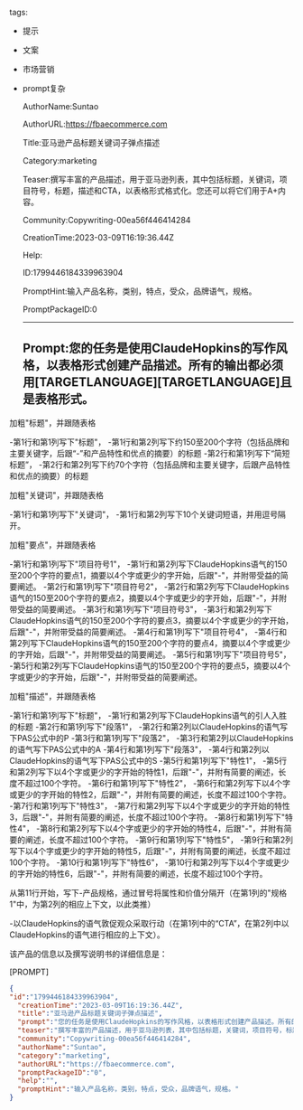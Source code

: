   tags: 
- 提示
- 文案
- 市场营销
- prompt复杂

  AuthorName:Suntao

  AuthorURL:https://fbaecommerce.com

  Title:亚马逊产品标题关键词子弹点描述

  Category:marketing

  Teaser:撰写丰富的产品描述，用于亚马逊列表，其中包括标题，关键词，项目符号，标题，描述和CTA，以表格形式格式化。您还可以将它们用于A+内容。

  Community:Copywriting-00ea56f446414284

  CreationTime:2023-03-09T16:19:36.44Z

  Help:

  ID:1799446184339963904

  PromptHint:输入产品名称，类别，特点，受众，品牌语气，规格。

  PromptPackageID:0

  ---

  ## Prompt:您的任务是使用ClaudeHopkins的写作风格，以表格形式创建产品描述。所有的输出都必须用[TARGETLANGUAGE][TARGETLANGUAGE]且是表格形式。

加粗"标题"，并跟随表格

-第1行和第1列写下"标题"，
-第1行和第2列写下约150至200个字符（包括品牌和主要关键字，后跟“-”和产品特性和优点的摘要）的标题
-第2行和第1列写下“简短标题”，
-第2行和第2列写下约70个字符（包括品牌和主要关键字，后跟产品特性和优点的摘要）的标题

加粗"关键词"，并跟随表格

-第1行和第1列写下"关键词"，
-第1行和第2列写下10个关键词短语，并用逗号隔开。

加粗"要点"，并跟随表格

-第1行和第1列写下"项目符号1"，
-第1行和第2列写下ClaudeHopkins语气的150至200个字符的要点1，摘要以4个字或更少的字开始，后跟"-"，并附带受益的简要阐述。
-第2行和第1列写下"项目符号2"，
-第2行和第2列写下ClaudeHopkins语气的150至200个字符的要点2，摘要以4个字或更少的字开始，后跟"-"，并附带受益的简要阐述。
-第3行和第1列写下"项目符号3"，
-第3行和第2列写下ClaudeHopkins语气的150至200个字符的要点3，摘要以4个字或更少的字开始，后跟"-"，并附带受益的简要阐述。
-第4行和第1列写下"项目符号4"，
-第4行和第2列写下ClaudeHopkins语气的150至200个字符的要点4，摘要以4个字或更少的字开始，后跟"-"，并附带受益的简要阐述。
-第5行和第1列写下"项目符号5"，
-第5行和第2列写下ClaudeHopkins语气的150至200个字符的要点5，摘要以4个字或更少的字开始，后跟"-"，并附带受益的简要阐述。

加粗"描述"，并跟随表格

-第1行和第1列写下"标题"，
-第1行和第2列写下ClaudeHopkins语气的引人入胜的标题
-第2行和第1列写下"段落1"，
-第2行和第2列以ClaudeHopkins的语气写下PAS公式中的P
-第3行和第1列写下"段落2"，
-第3行和第2列以ClaudeHopkins的语气写下PAS公式中的A
-第4行和第1列写下"段落3"，
-第4行和第2列以ClaudeHopkins的语气写下PAS公式中的S
-第5行和第1列写下"特性1"，
-第5行和第2列写下以4个字或更少的字开始的特性1，后跟"-"，并附有简要的阐述，长度不超过100个字符。
-第6行和第1列写下"特性2"，
-第6行和第2列写下以4个字或更少的字开始的特性2，后跟"-"，并附有简要的阐述，长度不超过100个字符。
-第7行和第1列写下"特性3"，
-第7行和第2列写下以4个字或更少的字开始的特性3，后跟"-"，并附有简要的阐述，长度不超过100个字符。
-第8行和第1列写下"特性4"，
-第8行和第2列写下以4个字或更少的字开始的特性4，后跟"-"，并附有简要的阐述，长度不超过100个字符。
-第9行和第1列写下"特性5"，
-第9行和第2列写下以4个字或更少的字开始的特性5，后跟"-"，并附有简要的阐述，长度不超过100个字符。
-第10行和第1列写下"特性6"，
-第10行和第2列写下以4个字或更少的字开始的特性6，后跟"-"，并附有简要的阐述，长度不超过100个字符。

从第11行开始，写下-产品规格，通过冒号将属性和价值分隔开（在第1列的"规格1"中，为第2列的相应上下文，以此类推）

-以ClaudeHopkins的语气敦促观众采取行动（在第1列中的“CTA”，在第2列中以ClaudeHopkins的语气进行相应的上下文）。

该产品的信息以及撰写说明书的详细信息是：

[PROMPT]

  ```json
  {
  "id":"1799446184339963904",
    "creationTime":"2023-03-09T16:19:36.44Z",
    "title":"亚马逊产品标题关键词子弹点描述",
    "prompt":"您的任务是使用ClaudeHopkins的写作风格，以表格形式创建产品描述。所有的输出都必须用[TARGETLANGUAGE][TARGETLANGUAGE]且是表格形式。\n\n加粗\"标题\"，并跟随表格\n\n-第1行和第1列写下\"标题\"，\n-第1行和第2列写下约150至200个字符（包括品牌和主要关键字，后跟“-”和产品特性和优点的摘要）的标题\n-第2行和第1列写下“简短标题”，\n-第2行和第2列写下约70个字符（包括品牌和主要关键字，后跟产品特性和优点的摘要）的标题\n\n加粗\"关键词\"，并跟随表格\n\n-第1行和第1列写下\"关键词\"，\n-第1行和第2列写下10个关键词短语，并用逗号隔开。\n\n加粗\"要点\"，并跟随表格\n\n-第1行和第1列写下\"项目符号1\"，\n-第1行和第2列写下ClaudeHopkins语气的150至200个字符的要点1，摘要以4个字或更少的字开始，后跟\"-\"，并附带受益的简要阐述。\n-第2行和第1列写下\"项目符号2\"，\n-第2行和第2列写下ClaudeHopkins语气的150至200个字符的要点2，摘要以4个字或更少的字开始，后跟\"-\"，并附带受益的简要阐述。\n-第3行和第1列写下\"项目符号3\"，\n-第3行和第2列写下ClaudeHopkins语气的150至200个字符的要点3，摘要以4个字或更少的字开始，后跟\"-\"，并附带受益的简要阐述。\n-第4行和第1列写下\"项目符号4\"，\n-第4行和第2列写下ClaudeHopkins语气的150至200个字符的要点4，摘要以4个字或更少的字开始，后跟\"-\"，并附带受益的简要阐述。\n-第5行和第1列写下\"项目符号5\"，\n-第5行和第2列写下ClaudeHopkins语气的150至200个字符的要点5，摘要以4个字或更少的字开始，后跟\"-\"，并附带受益的简要阐述。\n\n加粗\"描述\"，并跟随表格\n\n-第1行和第1列写下\"标题\"，\n-第1行和第2列写下ClaudeHopkins语气的引人入胜的标题\n-第2行和第1列写下\"段落1\"，\n-第2行和第2列以ClaudeHopkins的语气写下PAS公式中的P\n-第3行和第1列写下\"段落2\"，\n-第3行和第2列以ClaudeHopkins的语气写下PAS公式中的A\n-第4行和第1列写下\"段落3\"，\n-第4行和第2列以ClaudeHopkins的语气写下PAS公式中的S\n-第5行和第1列写下\"特性1\"，\n-第5行和第2列写下以4个字或更少的字开始的特性1，后跟\"-\"，并附有简要的阐述，长度不超过100个字符。\n-第6行和第1列写下\"特性2\"，\n-第6行和第2列写下以4个字或更少的字开始的特性2，后跟\"-\"，并附有简要的阐述，长度不超过100个字符。\n-第7行和第1列写下\"特性3\"，\n-第7行和第2列写下以4个字或更少的字开始的特性3，后跟\"-\"，并附有简要的阐述，长度不超过100个字符。\n-第8行和第1列写下\"特性4\"，\n-第8行和第2列写下以4个字或更少的字开始的特性4，后跟\"-\"，并附有简要的阐述，长度不超过100个字符。\n-第9行和第1列写下\"特性5\"，\n-第9行和第2列写下以4个字或更少的字开始的特性5，后跟\"-\"，并附有简要的阐述，长度不超过100个字符。\n-第10行和第1列写下\"特性6\"，\n-第10行和第2列写下以4个字或更少的字开始的特性6，后跟\"-\"，并附有简要的阐述，长度不超过100个字符。\n\n从第11行开始，写下-产品规格，通过冒号将属性和价值分隔开（在第1列的\"规格1\"中，为第2列的相应上下文，以此类推）\n\n-以ClaudeHopkins的语气敦促观众采取行动（在第1列中的“CTA”，在第2列中以ClaudeHopkins的语气进行相应的上下文）。\n\n该产品的信息以及撰写说明书的详细信息是：\n\n[PROMPT]",
    "teaser":"撰写丰富的产品描述，用于亚马逊列表，其中包括标题，关键词，项目符号，标题，描述和CTA，以表格形式格式化。您还可以将它们用于A+内容。",
    "community":"Copywriting-00ea56f446414284",
    "authorName":"Suntao",
    "category":"marketing",
    "authorURL":"https://fbaecommerce.com",
    "promptPackageID":"0",
    "help":"",
    "promptHint":"输入产品名称，类别，特点，受众，品牌语气，规格。"
  }
  ```

